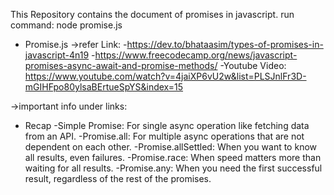This Repository contains the document of promises in javascript.
run command: node promise.js

* Promise.js
->refer Link:
-https://dev.to/bhataasim/types-of-promises-in-javascript-4n19
-https://www.freecodecamp.org/news/javascript-promises-async-await-and-promise-methods/
-Youtube Video: https://www.youtube.com/watch?v=4jaiXP6vU2w&list=PLSJnlFr3D-mGIHFpo80ylsaBErtueSpYS&index=15

->important info under links:

* Recap
    -Simple Promise: For single async operation like fetching data from an API.
    -Promise.all: For multiple async operations that are not dependent on each other.
    -Promise.allSettled: When you want to know all results, even failures.
    -Promise.race: When speed matters more than waiting for all results.
    -Promise.any: When you need the first successful result, regardless of the rest of the promises.


